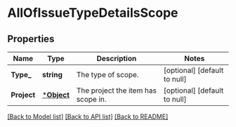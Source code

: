 # AllOfIssueTypeDetailsScope

## Properties
Name | Type | Description | Notes
------------ | ------------- | ------------- | -------------
**Type_** | **string** | The type of scope. | [optional] [default to null]
**Project** | [***Object**](.md) | The project the item has scope in. | [optional] [default to null]

[[Back to Model list]](../README.md#documentation-for-models) [[Back to API list]](../README.md#documentation-for-api-endpoints) [[Back to README]](../README.md)

